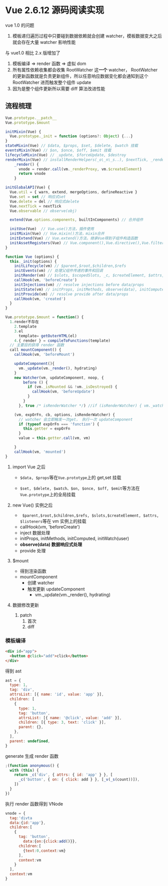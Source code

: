 # Vue 2.6.12 源码阅读实现

vue 1.0 的问题

1. 模板递归遍历过程中只要碰到数据依赖就会创建 watcher，模板数据变大之后就会存在大量 watcher 影响性能

与 vue1.0 相比 2.x 版增加了

1. 模板编译 => render 函数 => 虚拟 dom
2. 所有属性依赖收集都会收集 RootWatcher 这**一个** watcher， RootWatcher 的更新函数就是负责更新组件，所以任意响应数据变化都会通知到这个 RootWatcher 进而触发整个组件 update
3. 因为是整个组件更新所以需要 diff 算法改进性能

## 流程梳理

```js
Vue.prototype.__patch__
Vue.prototype.$mount

initMixin(Vue) {
  Vue.prototype._init = function (options?: Object) {...}
}
stateMixin(Vue) // $data, $props, $set, $delete, $watch 挂载
eventsMixin(Vue) // $on, $once, $off, $emit 挂载
lifecycleMixin(Vue) // _update, $forceUpdate, $destroy
renderMixin(Vue) // installRenderHelpers(_o\_n\_s..), $nextTick, _render 渲染函数就是为了得到虚拟dom
    _render() {
      vnode = render.call(vm._renderProxy, vm.$createElement)
      return vnode
    }

initGlobalAPI(Vue) {
  Vue.util = { warn, extend, mergeOptions, defineReactive }
  Vue.set = set // 响应式set
  Vue.delete = del // 响应式delete
  Vue.nextTick = nextTick
  Vue.observable // observe(obj)

  extend(Vue.options.components, builtInComponents) // 合并组件

  initUse(Vue)  // Vue.use()方法，插件使用
  initMixin(Vue) // Vue.mixin()方法，mixin合并
  initExtend(Vue) // Vue.extend()方法，继承Vue得到子组件构造函数
  initAssetRegisters(Vue) // Vue.component(),Vue.directive(),Vue.filter()
}

function Vue (options) {
  this._init(options) {
    initLifecycle(vm) // $parent,$root,$children,$refs
    initEvents(vm) // 处理父组件传递的事件和回调
    initRender(vm) // $slots, $scopedSlots, _c, $createElement, $attrs, $listeners
    callHook(vm, 'beforeCreate')
    initInjections(vm) // resolve injections before data/props
    initState(vm) // initProps, initMethods, observe(data), initComputed, initWatch(user)
    initProvide(vm) // resolve provide after data/props
    callHook(vm, 'created')
  }
}

Vue.prototype.$mount = function() {
  1.render不存在
    2.template
    3.el
      template= getOuterHTML(el)
    4.{ render } = compileToFunctions(template)
  // 主要目的获得 render 函数
  call mountComponent() {
    callHook(vm, 'beforeMount')

    updateComponent(){
      vm._update(vm._render(), hydrating)
    }
    new Watcher(vm, updateComponent, noop, {
        before () {
          if (vm._isMounted && !vm._isDestroyed) {
            callHook(vm, 'beforeUpdate')
          }
        }
      }, true /* isRenderWatcher */) //if (isRenderWatcher) { vm._watcher = this } // sss

    (vm, expOrFn, cb, options, isRenderWatcher) {
      // watcher 会立即触发一次get， 执行一次 updateComponent
      if (typeof expOrFn === 'function') {
        this.getter = expOrFn
      }
      value = this.getter.call(vm, vm)

    }
    callHook(vm, 'mounted')
}


```

1. import Vue 之后

   - `$data, $props`等在`Vue.prototype`上的 get,set 挂载

   - `$set, $delete, $watch、$on, $once, $off, $emit`等方法在`Vue.prototype`上的全局挂载

2. new Vue() 实例之后
   - ` $parent,$root,$children,$refs, $slots,$createElement, $attrs, $listeners`等在 vm 实例上的挂载
   - callHook(vm, 'beforeCreate')
   - inject 数据处理
   - initProps, initMethods, initComputed, initWatch(user)
   - **observe(data) 数据响应式处理**
   - provide 处理
3. \$mount

   - 得到渲染函数
   - mountComponent
     - 创建 watcher
     - 触发更新 updateComponent
       - vm.\_update(vm.\_render(), hydrating)

4. 数据修改更新
   1. patch
      1. 首次
      2. diff

### 模板编译

```html
<div id="app">
  <button @click="add">click</button>
</div>
```

得到 ast

```js
ast = {
  type: 1,
  tag: 'div',
  attrsList: [{ name: 'id', value: 'app' }],
  children: [
    {
      type: 1,
      tag: 'button',
      attrsList: [{ name: '@click', value: 'add' }],
      children: [{ type: 3, text: 'click' }],
      parent: {},
    },
  ],
  parent: undefined,
}
```

generate 生成 render 函数

```js
;(function anonymous() {
  with (this) {
    return _c('div', { attrs: { id: 'app' } }, [
      _c('button', { on: { click: add } }, [_v(_s(count))]),
    ])
  }
})
```

执行 render 函数得到 VNode

```js
vnode = {
  tag:'divta
  data:{id:'app'},
  children:[
    {
      tag: 'button',
    	data:{on:{click:add()}},
      children:[
        {text:0,context:vm}
      ],
      context:vm
    }
  ],
  context:vm
}
```
